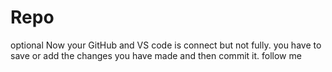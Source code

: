 # Repo
optional
Now your GitHub and VS code is connect but not fully. you have to save or add the changes you have made and then commit it. follow me